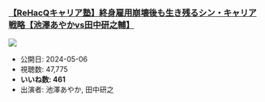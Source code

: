 ### [【ReHacQキャリア塾】終身雇用崩壊後も生き残るシン・キャリア戦略【池澤あやかvs田中研之輔】](https://www.youtube.com/watch?v=98tCQmtrdh4)
[![](https://img.youtube.com/vi/98tCQmtrdh4/hqdefault.jpg)](https://www.youtube.com/watch?v=98tCQmtrdh4)
-   公開日: 2024-05-06
-   視聴数: 47,775
-   **いいね数: 461**
-   出演者: 池澤あやか, 田中研之
